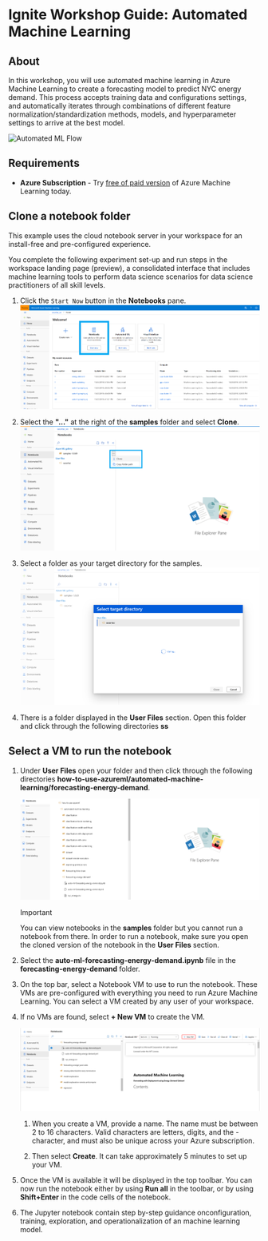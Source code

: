 # Ignite Workshop Guide: Automated Machine Learning

## About
In this workshop, you will use automated machine learning in Azure Machine Learning to create a forecasting model to predict NYC energy demand. This process accepts training data and configurations settings, and automatically iterates through combinations of different feature normalization/standardization methods, models, and hyperparameter settings to arrive at the best model.

![Automated ML Flow](Images\AutoML-Flow-Chart.png)

## Requirements
+ <b>Azure Subscription</b> -
Try [free of paid version](https://azure.microsoft.com/en-us/free/services/machine-learning/) of Azure Machine Learning today.

<!-- ------------------------------------ -->
## Clone a notebook folder

This example uses the cloud notebook server in your workspace for an install-free and pre-configured experience.

You complete the following experiment set-up and run steps in the workspace landing page (preview), a consolidated interface that includes machine learning tools to perform data science scenarios for data science practitioners of all skill levels.

1. Click the `Start Now` button in the **Notebooks** pane.
![Start Now](./Images/notebook-startnow.png)

1. Select the **"..."** at the right of the **samples** folder and select **Clone**.
![Clone Samples](./Images/clone-samples.png)

1. Select a folder as your target directory for the samples.
![Target Directory](./Images/target-dir.PNG)

1. There is a folder displayed in the **User Files** section. Open this folder and click through the following directories **ss**

## Select a VM to run the notebook

1. Under **User Files** open your folder and then click through the following directories **how-to-use-azureml/automated-machine-learning/forecasting-energy-demand**.

    ![Open folder](Images/expand-user-folder.png)

    > [!IMPORTANT]
    > You can view notebooks in the **samples** folder but you cannot run a notebook from there.  In order to run a notebook, make sure you open the cloned version of the notebook in the **User Files** section.
    
1. Select the **auto-ml-forecasting-energy-demand.ipynb** file in the **forecasting-energy-demand** folder.

1. On the top bar, select a Notebook VM to use to run the notebook. These VMs are pre-configured with everything you need to run Azure Machine Learning. You can select a VM created by any user of your workspace. 

1. If no VMs are found, select **+ New VM** to create the VM.

    ![Create a VM](Images/new-vm.PNG)

    1. When you create a VM, provide a name.  The name must be between 2 to 16 characters. Valid characters are letters, digits, and the - character, and must also be unique across your Azure subscription.

    1. Then select **Create**. It can take approximately 5 minutes to set up your VM.

1. Once the VM is available it will be displayed in the top toolbar.  You can now run the notebook either by using **Run all** in the toolbar, or by using **Shift+Enter** in the code cells of the notebook.

1. The Jupyter notebook contain step by-step guidance onconfiguration, training, exploration, and operationalization of an machine learning model.
